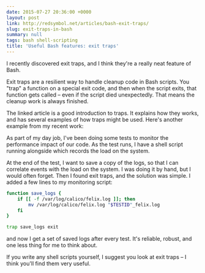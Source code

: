 ```yaml
---
date: 2015-07-27 20:36:00 +0000
layout: post
link: http://redsymbol.net/articles/bash-exit-traps/
slug: exit-traps-in-bash
summary: null
tags: bash shell-scripting
title: 'Useful Bash features: exit traps'
---
```


I recently discovered exit traps, and I think they're a really neat feature of Bash.

Exit traps are a resilient way to handle cleanup code in Bash scripts. You "trap" a function on a special exit code, and then when the script exits, that function gets called – even if the script died unexpectedly. That means the cleanup work is always finished.

The linked article is a good introduction to traps. It explains how they works, and has several examples of how traps might be used. Here's another example from my recent work:

As part of my day job, I've been doing some tests to monitor the performance impact of our code. As the test runs, I have a shell script running alongside which records the load on the system.

At the end of the test, I want to save a copy of the logs, so that I can correlate events with the load on the system. I was doing it by hand, but I would often forget. Then I found exit traps, and the solution was simple. I added a few lines to my monitoring script:

```bash
function save_logs {
    if [[ -f /var/log/calico/felix.log ]]; then
        mv /var/log/calico/felix.log "$TESTID"_felix.log
    fi
}

trap save_logs exit
```

and now I get a set of saved logs after every test.
It's reliable, robust, and one less thing for me to think about.

If you write any shell scripts yourself, I suggest you look at exit traps – I think you'll find them very useful.
